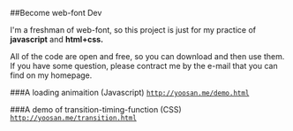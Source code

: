 ##Become web-font Dev

I'm a freshman of web-font, so this project is just for my practice of **javascript** and **html+css.**

All of the code are open and free, so you can download and then use them. If you have some question, please contract me by the e-mail that you can find on my homepage.

###A loading animaition (Javascript)
<code>http://yoosan.me/demo.html</code>

###A demo of transition-timing-function (CSS)
<code>http://yoosan.me/transition.html</code>